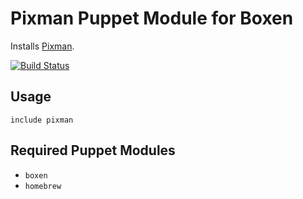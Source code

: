 # Pixman Puppet Module for Boxen

Installs [Pixman](http://pixman.org/).

[![Build Status](https://travis-ci.org/mattheath/puppet-pixman.png?branch=master)](https://travis-ci.org/mattheath/puppet-pixman)

## Usage

```puppet
include pixman
```

## Required Puppet Modules

* `boxen`
* `homebrew`
